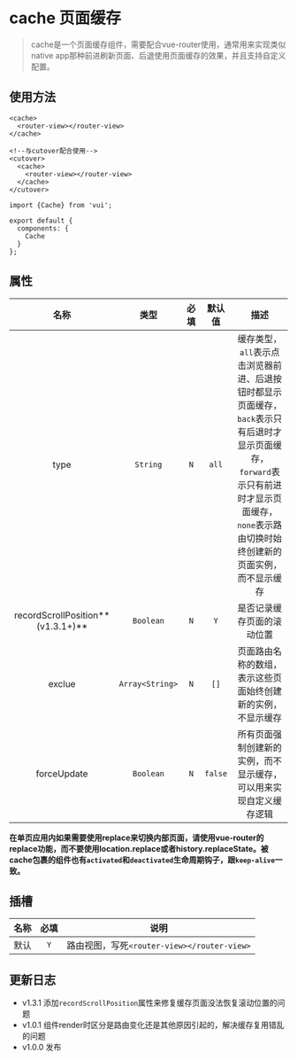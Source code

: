 # cache 页面缓存

> cache是一个页面缓存组件，需要配合vue-router使用，通常用来实现类似native app那种前进刷新页面、后退使用页面缓存的效果，并且支持自定义配置。

## 使用方法

```
<cache>
  <router-view></router-view>  
</cache>

<!--与cutover配合使用-->
<cutover>
  <cache>
    <router-view></router-view>
  </cache>
</cutover>
```

```
import {Cache} from 'vui';

export default {
  components: {
    Cache
  }
};
```

## 属性

名称|类型|必填|默认值|描述
:-:|:-:|:-:|:-:|:-:
type|`String`|`N`|`all`|缓存类型，`all`表示点击浏览器前进、后退按钮时都显示页面缓存，`back`表示只有后退时才显示页面缓存，`forward`表示只有前进时才显示页面缓存，`none`表示路由切换时始终创建新的页面实例，而不显示缓存
recordScrollPosition**(v1.3.1+)**|`Boolean`|`N`|`Y`|是否记录缓存页面的滚动位置
exclue|`Array<String>`|`N`|`[]`|页面路由名称的数组，表示这些页面始终创建新的实例，不显示缓存
forceUpdate|`Boolean`|`N`|`false`|所有页面强制创建新的实例，而不显示缓存，可以用来实现自定义缓存逻辑

**在单页应用内如果需要使用replace来切换内部页面，请使用vue-router的replace功能，而不要使用location.replace或者history.replaceState。被cache包裹的组件也有`activated`和`deactivated`生命周期钩子，跟`keep-alive`一致。**

## 插槽

名称|必填|说明
:-:|:-:|:-:
默认|`Y`|路由视图，写死`<router-view></router-view>`

## 更新日志

* v1.3.1 添加`recordScrollPosition`属性来修复缓存页面没法恢复滚动位置的问题
* v1.0.1 组件render时区分是路由变化还是其他原因引起的，解决缓存复用错乱的问题
* v1.0.0 发布
